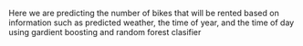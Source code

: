Here we are  predicting  the number of bikes that will be rented based on information such
as predicted weather, the time of year, and the time of day using gardient boosting and random forest clasifier
